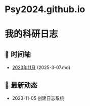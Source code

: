 # Psy2024.github.io
# 我的科研日志

## 📅 时间轴
- [2023年11月](2023-11.md)
(2025-3-07.md)
## 📌 最新动态
- 2023-11-05 创建日志系统
